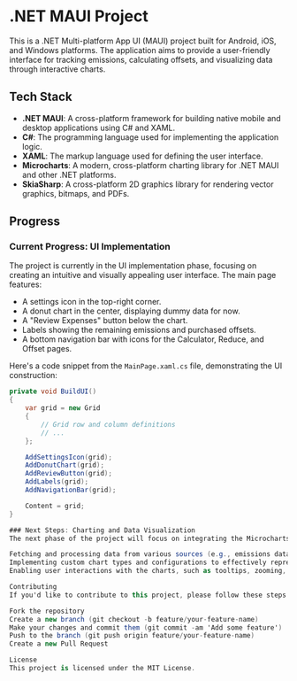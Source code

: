 ﻿# .NET MAUI Project

This is a .NET Multi-platform App UI (MAUI) project built for Android, iOS, and Windows platforms. The application aims to provide a user-friendly interface for tracking emissions, calculating offsets, and visualizing data through interactive charts.

## Tech Stack

- **.NET MAUI**: A cross-platform framework for building native mobile and desktop applications using C# and XAML.
- **C#**: The programming language used for implementing the application logic.
- **XAML**: The markup language used for defining the user interface.
- **Microcharts**: A modern, cross-platform charting library for .NET MAUI and other .NET platforms.
- **SkiaSharp**: A cross-platform 2D graphics library for rendering vector graphics, bitmaps, and PDFs.

## Progress

### Current Progress: UI Implementation

The project is currently in the UI implementation phase, focusing on creating an intuitive and visually appealing user interface. The main page features:

- A settings icon in the top-right corner.
- A donut chart in the center, displaying dummy data for now.
- A "Review Expenses" button below the chart.
- Labels showing the remaining emissions and purchased offsets.
- A bottom navigation bar with icons for the Calculator, Reduce, and Offset pages.

Here's a code snippet from the `MainPage.xaml.cs` file, demonstrating the UI construction:

```csharp
private void BuildUI()
{
    var grid = new Grid
    {
        // Grid row and column definitions
        // ...
    };

    AddSettingsIcon(grid);
    AddDonutChart(grid);
    AddReviewButton(grid);
    AddLabels(grid);
    AddNavigationBar(grid);

    Content = grid;
}

### Next Steps: Charting and Data Visualization
The next phase of the project will focus on integrating the Microcharts library for creating interactive and visually appealing data visualizations. This will involve:

Fetching and processing data from various sources (e.g., emissions data, expenses, calculations).
Implementing custom chart types and configurations to effectively represent the data.
Enabling user interactions with the charts, such as tooltips, zooming, and filtering.

Contributing
If you'd like to contribute to this project, please follow these steps:

Fork the repository
Create a new branch (git checkout -b feature/your-feature-name)
Make your changes and commit them (git commit -am 'Add some feature')
Push to the branch (git push origin feature/your-feature-name)
Create a new Pull Request

License
This project is licensed under the MIT License.